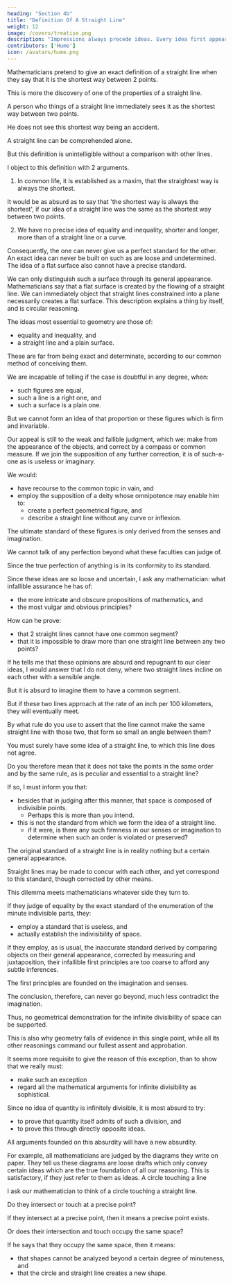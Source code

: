 ```yaml
---
heading: "Section 4b"
title: "Definition Of A Straight Line"
weight: 12
image: /covers/treatise.png
description: "Impressions always precede ideas. Every idea first appears as a correspondent impression"
contributors: ['Hume']
icon: /avatars/hume.png
---
```



Mathematicians pretend to give an exact definition of a straight line when they say that it is the shortest way between 2 points.

This is more the discovery of one of the properties of a straight line.

A person who things of a straight line immediately sees it as the shortest way between two points.

He does not see this shortest way being an accident.

A straight line can be comprehended alone.

But this definition is unintelligible without a comparison with other lines.

I object to this definition with 2 arguments.

1. In common life, it is established as a maxim, that the straightest way is always the shortest.

It would be as absurd as to say that 'the shortest way is always the shortest', if our idea of a straight line was the same as the shortest way between two points.


2. We have no precise idea of equality and inequality, shorter and longer, more than of a straight line or a curve.

Consequently, the one can never give us a perfect standard for the other.
An exact idea can never be built on such as are loose and undetermined.
The idea of a flat surface also cannot have a precise standard.

We can only distinguish such a surface through its general appearance.
Mathematicians say that a flat surface is created by the flowing of a straight line.
We can immediately object that straight lines constrained into a plane necessarily creates a flat surface.
This description explains a thing by itself, and is circular reasoning.

The ideas most essential to geometry are those of:
- equality and inequality, and
- a straight line and a plain surface.

These are far from being exact and determinate, according to our common method of conceiving them.

We are incapable of telling if the case is doubtful in any degree, when:
- such figures are equal,
- such a line is a right one, and
- such a surface is a plain one.

But we cannot form an idea of that proportion or these figures which is firm and invariable.

Our appeal is still to the weak and fallible judgment, which we:
make from the appearance of the objects, and
correct by a compass or common measure.
If we join the supposition of any further correction, it is of such-a-one as is useless or imaginary.

We would:
- have recourse to the common topic in vain, and
- employ the supposition of a deity whose omnipotence may enable him to:
  - create a perfect geometrical figure, and
  - describe a straight line without any curve or inflexion.

The ultimate standard of these figures is only derived from the senses and imagination.

We cannot talk of any perfection beyond what these faculties can judge of.

Since the true perfection of anything is in its conformity to its standard.

Since these ideas are so loose and uncertain, I ask any mathematician: what infallible assurance he has of:
- the more intricate and obscure propositions of mathematics, and
- the most vulgar and obvious principles?

How can he prove:
- that 2 straight lines cannot have one common segment?
- that it is impossible to draw more than one straight line between any two points?

If he tells me that these opinions are absurd and repugnant to our clear ideas, I would answer that I do not deny, where two straight lines incline on each other with a sensible angle.

But it is absurd to imagine them to have a common segment.

But if these two lines approach at the rate of an inch per 100 kilometers, they will eventually meet.

By what rule do you use to assert that the line cannot make the same straight line with those two, that form so small an angle between them?

You must surely have some idea of a straight line, to which this line does not agree.

Do you therefore mean that it does not take the points in the same order and by the same rule, as is peculiar and essential to a straight line?

If so, I must inform you that:
- besides that in judging after this manner, that space is composed of indivisible points.
  - Perhaps this is more than you intend.
- this is not the standard from which we form the idea of a straight line.
  - if it were, is there any such firmness in our senses or imagination to determine when such an order is violated or preserved?

The original standard of a straight line is in reality nothing but a certain general appearance.

Straight lines may be made to concur with each other, and yet correspond to this standard, though corrected by other means.

This dilemma meets mathematicians whatever side they turn to.

If they judge of equality by the exact standard of the enumeration of the minute indivisible parts, they:
- employ a standard that is useless, and
- actually establish the indivisibility of space.

If they employ, as is usual, the inaccurate standard derived by comparing objects on their general appearance, corrected by measuring and juxtaposition, their infallible first principles are too coarse to afford any subtle inferences.

The first principles are founded on the imagination and senses.

The conclusion, therefore, can never go beyond, much less contradict the imagination.

Thus, no geometrical demonstration for the infinite divisibility of space can be supported.


This is also why geometry falls of evidence in this single point, while all its other reasonings command our fullest assent and approbation.

It seems more requisite to give the reason of this exception, than to show that we really must:
- make such an exception
- regard all the mathematical arguments for infinite divisibility as sophistical.

Since no idea of quantity is infinitely divisible, it is most absurd to try:
- to prove that quantity itself admits of such a division, and
- to prove this through directly opposite ideas.

All arguments founded on this absurdity will have a new absurdity.

For example, all mathematicians are judged by the diagrams they write on paper.
They tell us these diagrams are loose drafts which only convey certain ideas which are the true foundation of all our reasoning.
This is satisfactory, if they just refer to them as ideas.
A circle touching a line

I ask our mathematician to think of a circle touching a straight line.

Do they intersect or touch at a precise point?

If they intersect at a precise point, then it means a precise point exists.

Or does their intersection and touch occupy the same space?

If he says that they occupy the same space, then it means:
- that shapes cannot be analyzed beyond a certain degree of minuteness, and
- that the circle and straight line creates a new shape.
